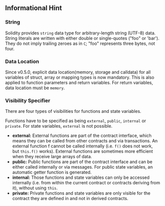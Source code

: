 ## Informational Hint

### String

Solidity provides `string` data type for arbitrary-length string (UTF-8) data. String literals are written with either double or single-quotes ("foo" or 'bar'). They do not imply trailing zeroes as in `C`; "foo" represents three bytes, not four.

### Data Location

Since v0.5.0, explicit data location(memory, storage and calldata) for all variables of struct, array or mapping types is now mandatory. This is also applied to function parameters and return variables. For return variables, data location must be `memory`.

### Visibility Specifier

There are four types of visibilities for functions and state variables.

Functions have to be specified as being `external`, `public`, `internal` or `private`. For state variables, `external` is not possible.

- <b>external:</b> External functions are part of the contract interface, which means they can be called from other contracts and via transactions. An external function f cannot be called internally (i.e. `f()` does not work, but `this.f()` works). External functions are sometimes more efficient when they receive large arrays of data.
- <b>public:</b> Public functions are part of the contract interface and can be either called internally or via messages. For public state variables, an automatic getter function is generated.
- <b>internal:</b> Those functions and state variables can only be accessed internally (i.e. from within the current contract or contracts deriving from it), without using `this`.
- <b>private:</b> Private functions and state variables are only visible for the contract they are defined in and not in derived contracts.
